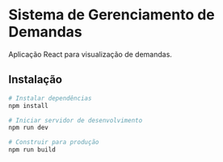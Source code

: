 # Sistema de Gerenciamento de Demandas

Aplicação React para visualização de demandas.

## Instalação

```bash
# Instalar dependências
npm install

# Iniciar servidor de desenvolvimento
npm run dev

# Construir para produção
npm run build
```
